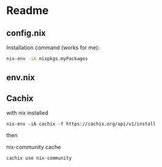# Readme

## config.nix

Installation command (works for me):
```sh
nix-env -iA nixpkgs.myPackages
```

## env.nix


## Cachix

with nix installed

`nix-env -iA cachix -f https://cachix.org/api/v1/install`

then

nix-community cache

`cachix use nix-community`
